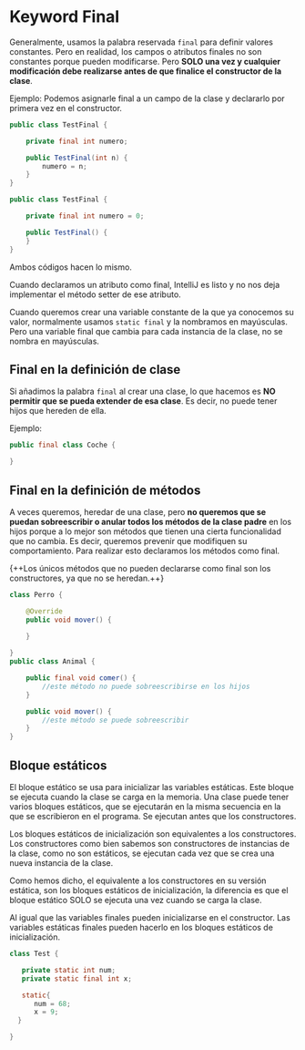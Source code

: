 # Keyword Final

Generalmente, usamos la palabra reservada `final` para definir valores constantes. Pero en realidad, los campos o atributos finales no son constantes porque pueden modificarse. Pero **SOLO una vez y cualquier modificación debe realizarse antes de que finalice el constructor de la clase**.

Ejemplo:
Podemos asignarle final a un campo de la clase y declararlo por primera vez en el constructor.

```java
public class TestFinal {

    private final int numero;

    public TestFinal(int n) {
        numero = n;
    }
}
```

```java
public class TestFinal {

    private final int numero = 0;

    public TestFinal() {
    }
}
```

Ambos códigos hacen lo mismo.

Cuando declaramos un atributo como final, IntelliJ es listo y no nos deja implementar el método setter de ese atributo.

Cuando queremos crear una variable constante de la que ya conocemos su valor, normalmente usamos `static final` y la nombramos en mayúsculas. Pero una variable final que cambia para cada instancia de la clase, no se nombra en mayúsculas.

## Final en la definición de clase

Si añadimos la palabra `final` al crear una clase, lo que hacemos es **NO permitir que se pueda extender de esa clase**. Es decir, no puede tener hijos que hereden de ella.

Ejemplo:

```java
public final class Coche {

}
```

## Final en la definición de métodos

A veces queremos, heredar de una clase, pero **no queremos que se puedan sobreescribir o anular todos los métodos de la clase padre** en los hijos porque a lo mejor son métodos que tienen una cierta funcionalidad que no cambia. Es decir, queremos prevenir que modifiquen su comportamiento. Para realizar esto declaramos los métodos como final.

{++Los únicos métodos que no pueden declararse como final son los constructores, ya que no se heredan.++}

```java
class Perro {

    @Override
    public void mover() {
        
    }

}
public class Animal {

    public final void comer() {
        //este método no puede sobreescribirse en los hijos
    }

    public void mover() {
        //este método se puede sobreescribir
    }
}
```

## Bloque estáticos

El bloque estático se usa para inicializar las variables estáticas. Este bloque se ejecuta cuando la clase se carga en la memoria. Una clase puede tener varios bloques estáticos, que se ejecutarán en la misma secuencia en la que se escribieron en el programa. Se ejecutan antes que los constructores.

Los bloques estáticos de inicialización son equivalentes a los constructores.
Los constructores como bien sabemos son constructores de instancias de la clase, como no son estáticos, se ejecutan cada vez que se crea una nueva instancia de la clase.

Como hemos dicho, el equivalente a los constructores en su versión estática, son los bloques estáticos de inicialización, la diferencia es que el bloque estático SOLO se ejecuta una vez cuando se carga la clase.

Al igual que las variables finales pueden inicializarse en el constructor. Las variables estáticas finales pueden hacerlo en los bloques estáticos de inicialización.

```java
class Test {

   private static int num;
   private static final int x;

   static{
      num = 68;
      x = 9;
  }

}
```
